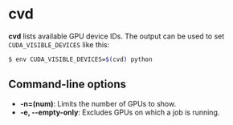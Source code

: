 # cvd

**cvd** lists available GPU device IDs. The output can be used to set `CUDA_VISIBLE_DEVICES` like this:

```sh
$ env CUDA_VISIBLE_DEVICES=$(cvd) python
```

## Command-line options

- **-n=(num)**: Limits the number of GPUs to show.
- **-e, --empty-only**: Excludes GPUs on which a job is running.
